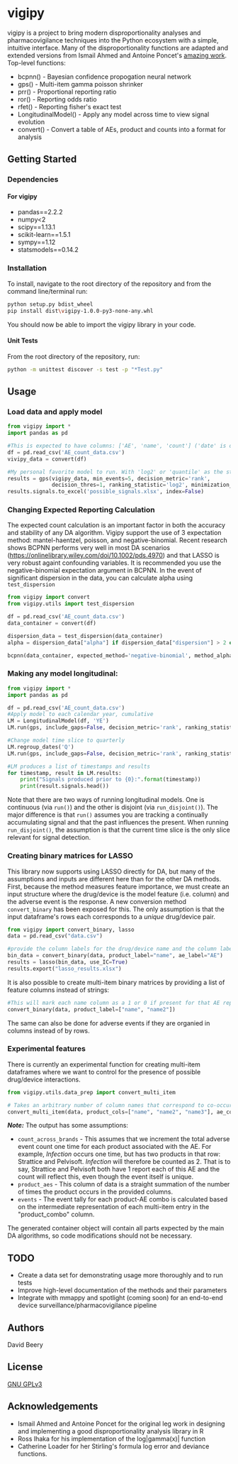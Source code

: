 # vigipy

vigipy is a project to bring modern disproportionality analyses and pharmacovigilance techniques into the Python ecosystem with a simple, intuitive interface. Many of the disproportionality functions are adapted and extended versions from Ismail Ahmed and Antoine Poncet's [amazing work](https://cran.r-project.org/web/packages/PhViD/index.html). Top-level functions:

* bcpnn() - Bayesian confidence propogation neural network
* gps() - Multi-item gamma poisson shrinker
* prr() - Proportional reporting ratio
* ror() - Reporting odds ratio
* rfet() - Reporting fisher's exact test
* LongitudinalModel() - Apply any model across time to view signal evolution
* convert() - Convert a table of AEs, product and counts into a format for analysis

## Getting Started

### Dependencies

#### For vigipy

* pandas==2.2.2
* numpy<2
* scipy==1.13.1
* scikit-learn==1.5.1
* sympy==1.12
* statsmodels==0.14.2

### Installation

To install, navigate to the root directory of the repository and from the command line/terminal run:
```bash
python setup.py bdist_wheel
pip install dist\vigipy-1.0.0-py3-none-any.whl
```

You should now be able to import the vigipy library in your code.

#### Unit Tests
From the root directory of the repository, run:

```bash
python -m unittest discover -s test -p "*Test.py"
```

## Usage

### Load data and apply model

```python
from vigipy import *
import pandas as pd

#This is expected to have columns: ['AE', 'name', 'count'] ('date' is optional for longitudinal models)
df = pd.read_csv('AE_count_data.csv')
vivipy_data = convert(df)

#My personal favorite model to run. With 'log2' or 'quantile' as the statistic.
results = gps(vigipy_data, min_events=5, decision_metric='rank',
              decision_thres=1, ranking_statistic='log2', minimization_method="Nelder-Mead")
results.signals.to_excel('possible_signals.xlsx', index=False)
```

### Changing Expected Reporting Calculation
The expected count calculation is an important factor in both the accuracy and stability of any DA algorithm. Vigipy
support the use of 3 expectation method: mantel-haentzel, poisson, and negative-binomial. Recent research shows
BCPNN performs very well in most DA scenarios (https://onlinelibrary.wiley.com/doi/10.1002/pds.4970) and that LASSO
is very robust againt confounding variables. It is recommended you use the negative-binomial expectation
argument in BCPNN. In the event of significant dispersion in the data, you can calculate alpha using `test_dispersion`

```python
from vigipy import convert
from vigipy.utils import test_dispersion

df = pd.read_csv('AE_count_data.csv')
data_container = convert(df)

dispersion_data = test_dispersion(data_container)
alpha = dispersion_data["alpha"] if dispersion_data["dispersion"] > 2 else 1

bcpnn(data_container, expected_method='negative-binomial', method_alpha=alpha, min_events=3)
```

### Making any model longitudinal:
```python
from vigipy import *
import pandas as pd

df = pd.read_csv('AE_count_data.csv')
#Apply model to each calendar year, cumulative
LM = LongitudinalModel(df, 'YE')
LM.run(gps, include_gaps=False, decision_metric='rank', ranking_statistic='quantile')

#Change model time slice to quarterly
LM.regroup_dates('Q')
LM.run(gps, include_gaps=False, decision_metric='rank', ranking_statistic='quantile')

#LM produces a list of timestamps and results
for timestamp, result in LM.results:
    print("Signals produced prior to {0}:".format(timestamp))
    print(result.signals.head())
```

Note that there are two ways of running longitudinal models. One is continuous (via `run()`) and the other is disjoint (via `run_disjoint()`).
The major difference is that `run()` assumes you are tracking a continually accumulating signal and that the past influences the present. When
running `run_disjoint()`, the assumption is that the current time slice is the only slice relevant for signal detection.


### Creating binary matrices for LASSO
This library now supports using LASSO directly for DA, but many of the assumptions and inputs are different here than for the 
other DA methods. First, because the method measures feature importance, we must create an input structure where the drug/device
is the model feature (i.e. column) and the adverse event is the response. A new conversion method `convert_binary` has been
exposed for this. The only assumption is that the input dataframe's rows each corresponds to a _unique_ drug/device pair. 

```python
from vigipy import convert_binary, lasso
data = pd.read_csv("data.csv")

#provide the column labels for the drug/device name and the column label for the adverse events
bin_data = convert_binary(data, product_label="name", ae_label="AE")
results = lasso(bin_data, use_IC=True)
results.export("lasso_results.xlsx")
```

It is also possible to create multi-item binary matrices by providing a list of feature columns instead of strings:
```python
#This will mark each name column as a 1 or 0 if present for that AE report
convert_binary(data, product_label=["name", "name2"])
```

The same can also be done for adverse events if they are organied in columns instead of by rows.


### Experimental features
There is currently an experimental function for creating multi-item dataframes where we want to control
for the presence of possible drug/device interactions.

```python
from vigipy.utils.data_prep import convert_multi_item

# Takes an arbitrary number of column names that correspond to co-occurring drugs/devices/etc.
convert_multi_item(data, product_cols=["name", "name2", "name3"], ae_col="AE")
```

***Note:*** The output has some assumptions:
* `count_across_brands` - This assumes that we increment the total adverse event count one time for each product associated with the AE. For example, *Infection* occurs one time, but has two products in that row: Strattice and Pelvisoft. *Infection* will therefore be counted as 2. That is to say, Strattice and Pelvisoft both have 1 report each of this AE and the count will reflect this, even though the event itself is unique.
* `product_aes` - This column of data is a straight summation of the number of times the product occurs in the provided columns.
* `events` - The event tally for each product-AE combo is calculated based on the intermediate representation of each multi-item entry in the "product_combo" column. 

The generated container object will contain all parts expected by the main DA algorithms, so code modifications should not be necessary.


## TODO

* Create a data set for demonstrating usage more thoroughly and to run tests
* Improve high-level documentation of the methods and their parameters
* Integrate with mmappy and spotlight (coming soon) for an end-to-end device surveillance/pharmacovigilance pipeline

## Authors

David Beery

## License

[GNU GPLv3](https://www.gnu.org/licenses/gpl-3.0.en.html)

## Acknowledgements

* Ismail Ahmed and Antoine Poncet for the original leg work in designing and implementing a good disproportionality analysis library in R
* Ross Ihaka for his implementation of the log|gamma(x)| function
* Catherine Loader for her Stirling's formula log error and deviance functions.

